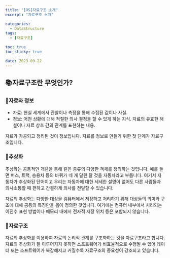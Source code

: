 ```yaml
---
title: "[OS]자료구조 소개"
excerpt: "자료구조 소개"

categories:
  - DataStructure
tags:
  - [자료구조]

toc: true
toc_sticky: true

date: 2023-09-22
---
```


## 📚자료구조란 무엇인가?
### 📄자료와 정보
* 자료: 현실 세계에서 관찰이나 측정을 통해 수집된 값이나 사실.
* 정보: 어떤 상황에 대해 적절한 의사 결정을 할 수 있게 하는 지식. 자료의 유효한 해설이나 자료 상호 간의 관계를 표현하는 내용.

자료가 가공되고 정리된 것이 정보입니다. 자료를 정보로 만들기 위한 첫 단계가 자료구조입니다.

### 📄추상화
추상화는 공통적인 개념을 통해 같은 종류의 다양한 객체를 정의하는 것입니다. 예를 들면 버스, 트럭, 승용차 등의 바퀴가 네 개 달린 탈 것을 자동차라고 부릅니다. 여기서 자동차가 추상화된 단어이고 우리는 자동차에 대한 세세한 설명이 없어도 다른 사람들과 의사소통할 때 편하고 간결하게 의사를 전달할 수 있습니다.

자료의 추상화는 다양한 대상을 컴퓨터에서 저장하고 처리하기 위해 대상들의 의미와 구조에 대해 공통의 특징만을 봅아 정의한 것입니다. 여기에는 컴퓨터 내부에서 처리되는 이진수 표현 방법이나 메모리 내에서 전자적 저장 위치 등은 포함되지 않습니다.

### 📄자료구조
자료의 추상화를 이용하여 자료의 논리적 관계를 구조화하는 것을 자료구조라고 합니다. 자료의 추상화가 잘 이루어지지 못하면 소프트웨어가 비효율적으로 수행될 수 있어 데이터 또는 소프트웨어가 복잡해지고 커질수록 자료구조의 중요성이 강조되고 있습니다.

<br><br>